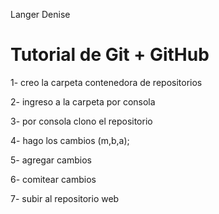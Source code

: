 Langer Denise
# Tutorial de Git + GitHub

1- creo la carpeta contenedora de repositorios

2- ingreso a la carpeta por consola

3- por consola clono el repositorio

4- hago los cambios (m,b,a);

5- agregar cambios

6- comitear cambios

7- subir al repositorio web
